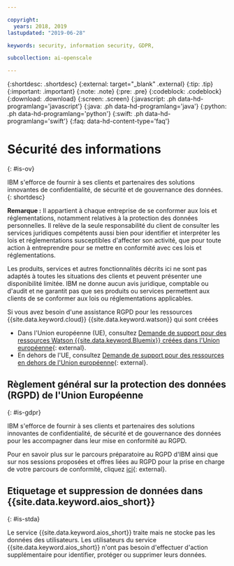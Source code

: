 ```yaml
---

copyright:
  years: 2018, 2019
lastupdated: "2019-06-28"

keywords: security, information security, GDPR, 

subcollection: ai-openscale

---
```


{:shortdesc: .shortdesc}
{:external: target="_blank" .external}
{:tip: .tip}
{:important: .important}
{:note: .note}
{:pre: .pre}
{:codeblock: .codeblock}
{:download: .download}
{:screen: .screen}
{:javascript: .ph data-hd-programlang='javascript'}
{:java: .ph data-hd-programlang='java'}
{:python: .ph data-hd-programlang='python'}
{:swift: .ph data-hd-programlang='swift'}
{:faq: data-hd-content-type='faq'}

# Sécurité des informations
{: #is-ov}

IBM s'efforce de fournir à ses clients et partenaires des solutions innovantes de confidentialité, de sécurité et de gouvernance des données.
{: shortdesc}

**Remarque :**
Il appartient à chaque entreprise de se conformer aux lois et réglementations, notamment relatives à la protection des données personnelles. Il relève de la seule responsabilité du client de consulter les services juridiques compétents
aussi bien pour identifier et interpréter les lois et réglementations susceptibles d'affecter son activité,
que pour toute action à entreprendre pour se mettre en conformité avec ces lois et réglementations.

Les produits, services et autres fonctionnalités décrits ici ne sont pas adaptés à toutes les situations des clients et peuvent présenter une disponibilité limitée. IBM ne donne aucun avis juridique, comptable ou d'audit et ne garantit pas que ses
produits ou services permettent aux clients de se conformer aux lois ou réglementations applicables.

Si vous avez besoin d'une assistance RGPD pour les ressources {{site.data.keyword.cloud}} {{site.data.keyword.watson}} qui sont créées

-   Dans l'Union européenne (UE), consultez [Demande de support pour des ressources Watson {{site.data.keyword.Bluemix}} créées dans l'Union européenne](/docs/services/watson?topic=watson-gdpr-sar#request-EU){: external}.
-   En dehors de l'UE, consultez [Demande de support pour des ressources en dehors de l'Union européenne](/docs/services/watson?topic=watson-gdpr-sar#request-non-EU){: external}.

## Règlement général sur la protection des données (RGPD) de l'Union Européenne
{: #is-gdpr}

IBM s'efforce de fournir à ses clients et partenaires des solutions innovantes de confidentialité, de sécurité et de gouvernance des données
pour les accompagner dans leur mise en conformité au RGPD.

Pour en savoir plus sur le parcours préparatoire au RGPD d'IBM
ainsi que sur nos sessions proposées et offres liées au RGPD pour la prise en charge de votre parcours de conformité, cliquez
[ici](http://www.ibm.com/gdpr){: external}.

## Etiquetage et suppression de données dans {{site.data.keyword.aios_short}}
{: #is-stda}

Le service {{site.data.keyword.aios_short}} traite mais ne stocke pas les données des utilisateurs. Les utilisateurs du service {{site.data.keyword.aios_short}} n'ont pas besoin d'effectuer d'action supplémentaire pour identifier, protéger ou supprimer leurs données.
